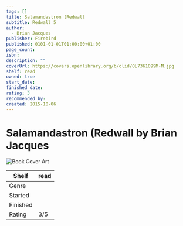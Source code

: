 ```yaml
---
tags: []
title: Salamandastron (Redwall
subtitle: Redwall 5
author:
  - Brian Jacques
publisher: Firebird
published: 0101-01-01T01:00:00+01:00
page_count: 
isbn: 
description: ""
coverUrl: https://covers.openlibrary.org/b/olid/OL7361099M-M.jpg
shelf: read
owned: true
start_date: 
finished_date: 
rating: 3
recommended_by: 
created: 2015-10-06
---
```


# Salamandastron (Redwall by Brian Jacques

![Book Cover Art](https://covers.openlibrary.org/b/olid/OL7361099M-M.jpg)

| Shelf | read |
| --- | --- |
| Genre |  |
| Started |  |
| Finished |  |
| Rating | 3/5 |

